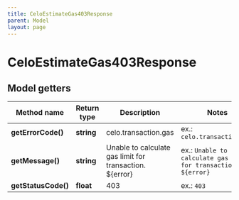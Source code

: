 ```yaml
---
title: CeloEstimateGas403Response
parent: Model
layout: page
---
```


# CeloEstimateGas403Response

## Model getters

Method name | Return type | Description | Notes
------------ | ------------- | ------------- | -------------
**getErrorCode()** | **string** | celo.transaction.gas | ex.: `celo.transaction.gas`
**getMessage()** | **string** | Unable to calculate gas limit for transaction. ${error} | ex.: `Unable to calculate gas limit for transaction. ${error}`
**getStatusCode()** | **float** | 403 | ex.: `403`

